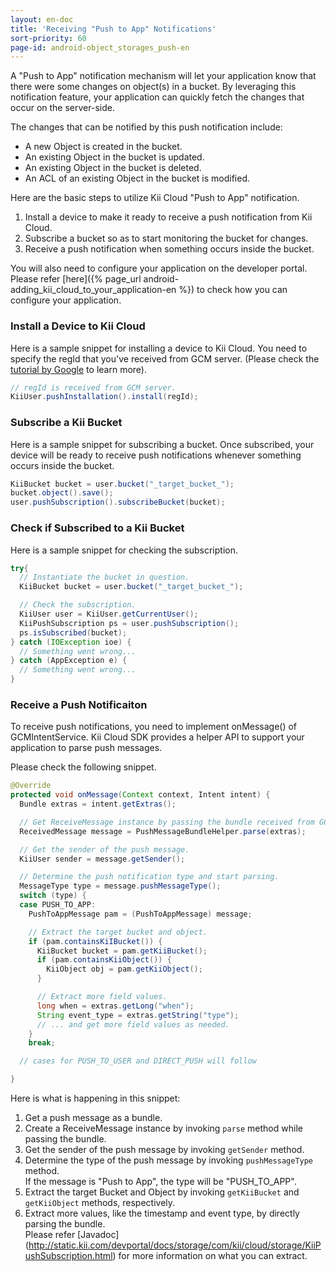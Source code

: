 ```yaml
---
layout: en-doc
title: 'Receiving "Push to App" Notifications'
sort-priority: 60
page-id: android-object_storages_push-en
---
```

A "Push to App" notification mechanism will let your application know that there were some changes on object(s) in a bucket.  By leveraging this notification feature, your application can quickly fetch the changes that occur on the server-side.

The changes that can be notified by this push notification include:

 * A new Object is created in the bucket.
 * An existing Object in the bucket is updated.
 * An existing Object in the bucket is deleted.
 * An ACL of an existing Object in the bucket is modified.

Here are the basic steps to utilize Kii Cloud "Push to App" notification.

1. Install a device to make it ready to receive a push notification from Kii Cloud.
2. Subscribe a bucket so as to start monitoring the bucket for changes.
3. Receive a push notification when something occurs inside the bucket.

You will also need to configure your application on the developer portal.  Please refer [here]({% page_url android-adding_kii_cloud_to_your_application-en %}) to check how you can configure your application.

### Install a Device to Kii Cloud

Here is a sample snippet for installing a device to Kii Cloud.  You need to specify the regId that you've received from GCM server.  (Please check the [tutorial by Google](http://developer.android.com/google/gcm/gs.html) to learn more).

```java
// regId is received from GCM server. 
KiiUser.pushInstallation().install(regId);
```

### Subscribe a Kii Bucket

Here is a sample snippet for subscribing a bucket.  Once subscribed, your device will be ready to receive push notifications whenever something occurs inside the bucket.

```java
KiiBucket bucket = user.bucket("_target_bucket_"); 
bucket.object().save(); 
user.pushSubscription().subscribeBucket(bucket);
```

### Check if Subscribed to a Kii Bucket

Here is a sample snippet for checking the subscription.

```java
try{
  // Instantiate the bucket in question.
  KiiBucket bucket = user.bucket("_target_bucket_");

  // Check the subscription.
  KiiUser user = KiiUser.getCurrentUser();
  KiiPushSubscription ps = user.pushSubscription();
  ps.isSubscribed(bucket);
} catch (IOException ioe) {
  // Something went wrong...
} catch (AppException e) {
  // Something went wrong...
}
```

### Receive a Push Notificaiton

To receive push notifications, you need to implement onMessage() of GCMIntentService.  Kii Cloud SDK provides a helper API to support your application to parse push messages.

Please check the following snippet.

```java
@Override
protected void onMessage(Context context, Intent intent) {
  Bundle extras = intent.getExtras();

  // Get ReceiveMessage instance by passing the bundle received from GCM.
  ReceivedMessage message = PushMessageBundleHelper.parse(extras);

  // Get the sender of the push message.
  KiiUser sender = message.getSender();

  // Determine the push notification type and start parsing.
  MessageType type = message.pushMessageType();
  switch (type) {
  case PUSH_TO_APP:
    PushToAppMessage pam = (PushToAppMessage) message;

    // Extract the target bucket and object.
    if (pam.containsKiIBucket()) {
      KiiBucket bucket = pam.getKiiBucket();
      if (pam.containsKiiObject()) {
        KiiObject obj = pam.getKiiObject();
      }

      // Extract more field values.
      long when = extras.getLong("when");
      String event_type = extras.getString("type");
      // ... and get more field values as needed.
    }
    break;

  // cases for PUSH_TO_USER and DIRECT_PUSH will follow  

}
```

Here is what is happening in this snippet:

1. Get a push message as a bundle.
2. Create a ReceiveMessage instance by invoking `parse` method while passing the bundle.
3. Get the sender of the push message by invoking `getSender` method.
4. Determine the type of the push message by invoking `pushMessageType` method.<BR />
If the message is "Push to App", the type will be "PUSH\_TO\_APP".
5. Extract the target Bucket and Object by invoking `getKiiBucket` and `getKiiObject` methods, respectively.
6. Extract more values, like the timestamp and event type, by directly parsing the bundle. <BR />Please refer [Javadoc] (http://static.kii.com/devportal/docs/storage/com/kii/cloud/storage/KiiPushSubscription.html) for more information on what you can extract.
